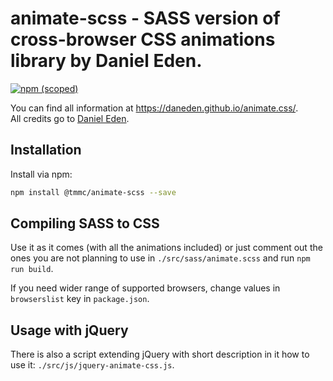 # animate-scss - SASS version of cross-browser CSS animations library by Daniel Eden.

[![npm (scoped)](https://img.shields.io/npm/v/TMMC/animate-scss)](https://github.com/TMMC/animate-scss)

You can find all information at https://daneden.github.io/animate.css/.  
All credits go to [Daniel Eden](https://daneden.me/).

## Installation

Install via npm:

```bash
npm install @tmmc/animate-scss --save
```

## Compiling SASS to CSS
Use it as it comes (with all the animations included) or just comment out the ones you are not planning to use in `./src/sass/animate.scss` and run `npm run build`.

If you need wider range of supported browsers, change values in `browserslist` key in `package.json`.

## Usage with jQuery
There is also a script extending jQuery with short description in it how to use it: `./src/js/jquery-animate-css.js`.
